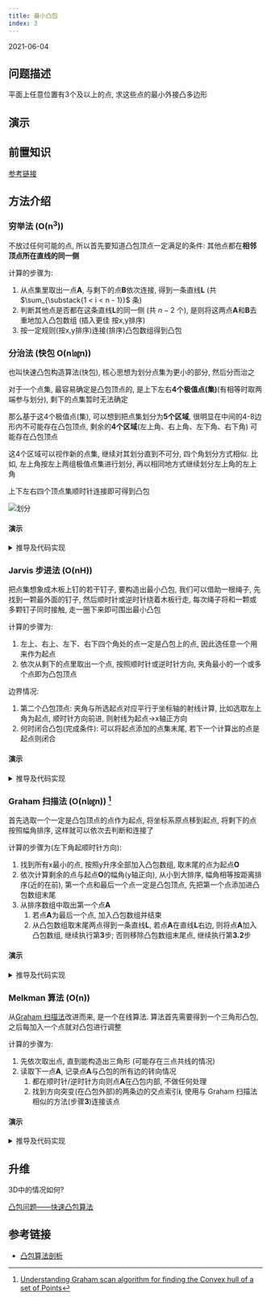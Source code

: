 ```yaml
---
title: 最小凸包
index: 3
---
```


2021-06-04

## 问题描述

平面上任意位置有3个及以上的点, 求这些点的最小外接凸多边形

## 演示

<Show />

## 前置知识

[参考链接](./pinp#凸多边形)

## 方法介绍

### 穷举法 (O(n<sup>3</sup>))

不放过任何可能的点, 所以首先要知道凸包顶点一定满足的条件: 其他点都在**相邻顶点所在直线的同一侧**

计算的步骤为:

1. 从点集里取出一点**A**, 与剩下的点**B**依次连接, 得到一条直线**L** (共 $\sum_{\substack{1 < i < n - 1}}$ 条)
2. 判断其他点是否都在这条直线**L**的同一侧 (共 $n - 2$ 个), 是则将这两点**A**和**B**去重地加入凸包数组 (插入更佳 按x,y排序)
3. 按一定规则(按x,y排序)连接(排序)凸包数组得到凸包

### 分治法 (快包 O(n㏒n))

也叫快速凸包构造算法(快包), 核心思想为划分点集为更小的部分, 然后分而治之

对于一个点集, 最容易确定是凸包顶点的, 是上下左右**4个极值点(集)**(有相等时取两端参与划分), 剩下的点集暂时无法确定

那么基于这4个极值点(集), 可以想到把点集划分为**5个区域**, 很明显在中间的4-8边形内不可能存在凸包顶点, 剩余的**4个区域**(左上角、右上角、左下角、右下角) 可能存在凸包顶点

这4个区域可以视作新的点集, 继续对其划分直到不可分, 四个角划分方式相似. 比如, 左上角按左上两组极值点集进行划分, 再以相同地方式继续划分左上角的左上角

上下左右四个顶点集顺时针连接即可得到凸包

![划分](melkman/divide.png)

#### 演示

<Play :algorithm="divide" />

<details>
<summary>推导及代码实现</summary>

<<< @/blog/algorithm/components/melkman/divide.ts

</details>

### Jarvis 步进法 (O(nH))

把点集想象成木板上钉的若干钉子, 要构造出最小凸包, 我们可以借助一根绳子, 先找到一颗最外面的钉子, 然后顺时针或逆时针绕着木板行走, 每次绳子将和一颗或多颗钉子同时接触, 走一圈下来即可围出最小凸包

计算的步骤为:

1. 左上、右上、左下、右下四个角处的点一定是凸包上的点, 因此选任意一个用来作为起点
2. 依次从剩下的点里取出一个点, 按照顺时针或逆时针方向, 夹角最小的一个或多个点即为凸包顶点

边界情况:

1. 第二个凸包顶点: 夹角与所选起点对应平行于坐标轴的射线计算, 比如选取左上角为起点, 顺时针方向前进, 则射线为起点→x轴正方向
2. 何时闭合凸包(完成条件): 可以将起点添加的点集末尾, 若下一个计算出的点是起点则闭合

#### 演示

<Play :algorithm="divide" />

<details>
<summary>推导及代码实现</summary>

```ts

```

</details>

### Graham 扫描法 (O(n㏒n)) [^GrahamScan]

首先选取一个一定是凸包顶点的点作为起点, 将坐标系原点移到起点, 将剩下的点按照幅角排序, 这样就可以依次去判断和连接了

计算的步骤为(左下角起顺时针方向):

1. 找到所有x最小的点, 按照y升序全部加入凸包数组, 取末尾的点为起点**O**
2. 依次计算剩余的点与起点**O**的幅角(y轴正向), 从小到大排序, 幅角相等按距离排序(近的在前), 第一个点和最后一个点一定是凸包顶点, 先把第一个点添加进凸包数组末尾
3. 从排序数组中取出第一个点**A**
    1. 若点**A**为最后一个点, 加入凸包数组并结束
    2. 从凸包数组取末尾两点得到一条直线**L**, 若点**A**在直线**L**右边, 则将点**A**加入凸包数组, 继续执行第**3**步; 否则移除凸包数组末尾点, 继续执行第**3.2**步

#### 演示

<Play :algorithm="divide" />

<details>
<summary>推导及代码实现</summary>

```ts

```

</details>

### Melkman 算法 (O(n))

从[Graham 扫描法](#graham-扫描法-o-n㏒n)改进而来, 是一个在线算法. 算法首先需要得到一个三角形凸包, 之后每加入一个点就对凸包进行调整

计算的步骤为:

1. 先依次取出点, 直到能构造出三角形 (可能存在三点共线的情况)
2. 读取下一点**A**, 记录点**A**与凸包的所有边的转向情况
    1. 都在顺时针/逆时针方向则点**A**在凸包内部, 不做任何处理
    2. 找到方向突变(在凸包外部)的两条边的交点索引**i**, 使用与 Graham 扫描法相似的方法(步骤**3**)连接该点

#### 演示

<Play :algorithm="divide" />

<details>
<summary>推导及代码实现</summary>

```ts

```

</details>

## 升维

3D中的情况如何?

[凸包问题——快速凸包算法](https://zhuanlan.zhihu.com/p/166105080)

## 参考链接

- [凸包算法剖析](https://cyw3.github.io/YalesonChan/2016/ConvexHull.html)

[^GrahamScan]: [Understanding Graham scan algorithm for finding the Convex hull of a set of Points](https://muthu.co/understanding-graham-scan-algorithm-for-finding-the-convex-hull-of-a-set-of-points/)

<script lang="ts">
import Show from './components/melkman/Show.vue'
import Play from './components/melkman/Play.vue'
import divide from './components/melkman/divide'

export default { components: { Show, Play }, methods: { divide } }
</script>

